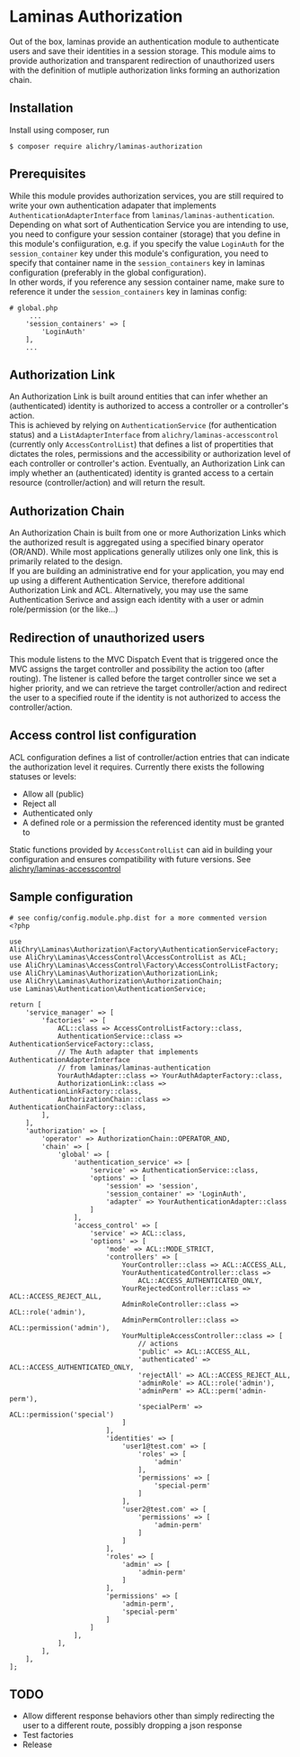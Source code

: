 # Laminas Authorization
Out of the box, laminas provide an authentication module to authenticate users and save their identities in a session storage. This module aims to provide authorization and transparent redirection of unauthorized users with the definition of mutliple authorization links forming an authorization chain.

## Installation
Install using composer, run

```
$ composer require alichry/laminas-authorization
```

## Prerequisites
While this module provides authorization services, you are still required to write your own authentication adapater that implements `AuthenticationAdapterInterface` from `laminas/laminas-authentication`.  
Depending on what sort of Authentication Service you are intending to use, you need to configure your session container (storage) that you define in this module's confiiguration, e.g. if you specify the value `LoginAuth` for the `session_container` key under this module's configuration, you need to specify that container name in the `session_containers` key in laminas configuration (preferably in the global configuration).  
In other words, if you reference any session container name, make sure to reference it under the `session_containers` key in laminas config:

```
# global.php
	 ...
    'session_containers' => [
        'LoginAuth'
    ],
    ...
```

## Authorization Link
An Authorization Link is built around entities that can infer whether an (authenticated) identity is authorized to access a controller or a controller's action.  
This is achieved by relying on `AuthenticationService` (for authentication status) and  a `ListAdapterInterface` from `alichry/laminas-accesscontrol` (currently only `AccessControlList`) that defines a list of propertities that dictates the roles, permissions and the accessibility or authorization level of each controller or controller's action.
Eventually, an Authorization Link can imply whether an (authenticated) identity is granted access to a certain resource (controller/action) and will return the result.

## Authorization Chain
An Authorization Chain is built from one or more Authorization Links which the authorized result is aggregated using a specified binary operator (OR/AND). While most applications generally utilizes only one link, this is primarily related to the design.  
If you are building an administrative end for your application, you may end up using a different Authentication Service, therefore additional Authorization Link and ACL. Alternatively, you may use the same Authentication Serivce and assign each identity with a user or admin role/permission (or the like...)

## Redirection of unauthorized users
This module listens to the MVC Dispatch Event that is triggered once the MVC assigns the target controller and possibility the action too (after routing). The listener is called before the target controller since we set a higher priority, and we can retrieve the target controller/action and redirect the user to a specified route if the identity is not authorized to access the controller/action.

## Access control list configuration
ACL configuration defines a list of controller/action entries that can indicate the authorization level it requires. Currently there exists the following statuses or levels:  

- Allow all (public)
- Reject all
- Authenticated only
- A defined role or a permission the referenced identity must be granted to 

Static functions provided by `AccessControlList` can aid in building your configuration and ensures compatibility with future versions. See [alichry/laminas-accesscontrol](https://github.com/alichry/laminas-accesscontrol)

## Sample configuration
```
# see config/config.module.php.dist for a more commented version
<?php

use AliChry\Laminas\Authorization\Factory\AuthenticationServiceFactory;
use AliChry\Laminas\AccessControl\AccessControlList as ACL;
use AliChry\Laminas\AccessControl\Factory\AccessControlListFactory;
use AliChry\Laminas\Authorization\AuthorizationLink;
use AliChry\Laminas\Authorization\AuthorizationChain;
use Laminas\Authentication\AuthenticationService;

return [
    'service_manager' => [
        'factories' => [
            ACL::class => AccessControlListFactory::class,
            AuthenticationService::class => AuthenticationServiceFactory::class,
            // The Auth adapter that implements AuthenticationAdapterInterface
            // from laminas/laminas-authentication
            YourAuthAdapter::class => YourAuthAdapterFactory::class,
            AuthorizationLink::class => AuthenticationLinkFactory::class,
            AuthorizationChain::class => AuthenticationChainFactory::class,
        ],
    ],
    'authorization' => [
        'operator' => AuthorizationChain::OPERATOR_AND,
        'chain' => [
            'global' => [
                'authentication_service' => [
                    'service' => AuthenticationService::class,
                    'options' => [
                        'session' => 'session',
                        'session_container' => 'LoginAuth',
                        'adapter' => YourAuthenticationAdapter::class
                    ]
                ],
                'access_control' => [
                    'service' => ACL::class,
                    'options' => [
                        'mode' => ACL::MODE_STRICT,
                        'controllers' => [
                            YourController::class => ACL::ACCESS_ALL,
                            YourAuthenticatedController::class =>
                                ACL::ACCESS_AUTHENTICATED_ONLY,
                            YourRejectedController::class => ACL::ACCESS_REJECT_ALL,
                            AdminRoleController::class => ACL::role('admin'),
                            AdminPermController::class => ACL::permission('admin'),
                            YourMultipleAccessController::class => [
                                // actions
                                'public' => ACL::ACCESS_ALL,
                                'authenticated' => ACL::ACCESS_AUTHENTICATED_ONLY,
                                'rejectAll' => ACL::ACCESS_REJECT_ALL,
                                'adminRole' => ACL::role('admin'),
                                'adminPerm' => ACL::perm('admin-perm'),
                                'specialPerm' => ACL::permission('special')
                            ]
                        ],
                        'identities' => [
                            'user1@test.com' => [
                                'roles' => [
                                    'admin'
                                ],
                                'permissions' => [
                                    'special-perm'
                                ]
                            ],
                            'user2@test.com' => [
                                'permissions' => [
                                    'admin-perm'
                                ]
                            ]
                        ],
                        'roles' => [
                            'admin' => [
                                'admin-perm'
                            ]
                        ],
                        'permissions' => [
                            'admin-perm',
                            'special-perm'
                        ]
                    ]
                ],
            ],
        ],
    ],
];
```

## TODO
- Allow different response behaviors other than simply redirecting the user to a different route, possibly dropping a json response
- Test factories
- Release